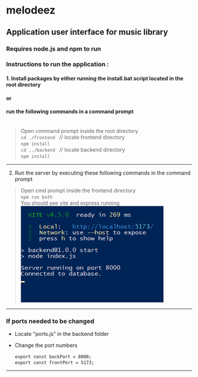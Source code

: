 # melodeez
## Application user interface for music library <br>
### Requires node.js and npm to run <br>
### Instructions to run the application :
#### 1. Install packages by either running the install.bat script located in the root directory  <br> 
#### or <br> 
#### run the following commands in a command prompt<br><br>
> Open command prompt inside the root directory<br>
> ```cd ./frontend ``` // locate frontend directory<br>
> ```npm install ``` <br>
> ```cd ../backend ``` // locate backend directory<br>
> ```npm install ``` <br>
---
2. Run the server by executing these following commands in the command prompt
> Open cmd prompt inside the frontend directory<br>
> ```npm run both``` <br>
> You should see vite and express running <br>
> ![img.png](resources/img.png)<br>
---

### If ports needed to be changed
- Locate "ports.js" in the backend folder
- Change the port numbers

      export const backPort = 8000;
      export const frontPort = 5173;
---

